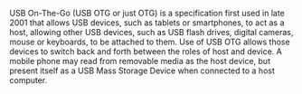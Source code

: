 USB On-The-Go (USB OTG or just OTG) is a specification first used in late 2001 that allows USB devices, such as tablets or smartphones, to act as a host, allowing other USB devices, such as USB flash drives, digital cameras, mouse or keyboards, to be attached to them. Use of USB OTG allows those devices to switch back and forth between the roles of host and device. A mobile phone may read from removable media as the host device, but present itself as a USB Mass Storage Device when connected to a host computer.